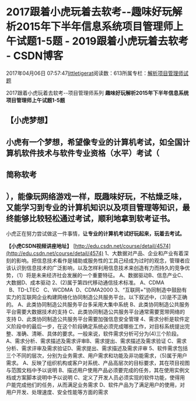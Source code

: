 
# 2017跟着小虎玩着去软考--趣味好玩解析2015年下半年信息系统项目管理师上午试题1-5题 - 2019跟着小虎玩着去软考 - CSDN博客

2017年04月06日 07:57:47[littletigerat](https://me.csdn.net/littletigerat)阅读数：613所属专栏：[解析项目管理师试题](https://blog.csdn.net/column/details/15005.html)




2017跟着小虎玩着去软考--项目管理师系列
**趣味好玩解析2015年下半年信息系统项目管理师上午试题1-5题**

## 【小虎梦想】

## 小虎有一个梦想，希望像专业的计算机考试，如全国计算机软件技术与软件专业资格（水平）考试（
## 简称软考
## ），能像玩网络游戏一样，既趣味好玩，不枯燥乏味，又能学习到专业的计算机知识以及项目管理等知识，最终能够比较轻松通过考试，顺利地拿到软考证书。

小虎正在努力尝试做这一件事情，**让专业的计算机考试好玩起来，玩着去考试。**

**【小虎CSDN视频讲座地址】**
[http://edu.csdn.net/course/detail/4574](http://edu.csdn.net/course/detail/4574)
1、大数据对产品、企业和产业有着深刻的影响。把信息技术看作是辅助或服务性的工具己经成为过时的观念，管理者应该认识到信息技术的广泛影响，以及怎样利用信息技术来创造有力而持久的竞争优势，（1）将是未来经济社会发展的一个重要特征。
A、数据驱动B、信息产业C、大数据D、成本驱动
2、(2)属于第四代移动通信技术标准。
A、CDMA             B、TD-LTEC   C、WCDMA  D、CDMA2000
3、“互联网+"协同制造中鼓励有实力的互联网企业构建网络化协同制造公共服务平台。以下叙述中，（3)是不正确的。
A、此类协同制造公共服务平台多采用大集中系统
B、此类协同制造公共服务平台需要大数据技术的支持
C、此类协同制造公共服务平台通常需要宽带网络的支持
D、此类协同制造公共服务平台需要加强信息安全管理
4、需求分析是软件定义阶段中的最后一步，在这个阶段确定系统必须完成哪些工作，对目标系统提出完整、准确、清晰、具体的要求。一般来说，软件需求分析可分为(4)三个阶段。
A、需求分析、需求描述及需求评审B、需求提出、需求描述及需求验证
C、需求分析、需求评审及需求验证D、需求提出、需求描述及需求评审
5、软件需求包括三个不同的层次，分别为业务需求、用户需求和功能及非功能需求，（5)属于用户需求。
A、反映了组织机构或客户对系统、产品高层次的目标要求，其在项目视图与范围文档中予以说明
B、描述用户使用产品必须要完成的任务，其在使用实例文档或方案脚本说明中予以说明
C、定义了开发人员必须实现的软件功能，使得用户能完成他们的任务，从而满足业务需求
D、软件产品为了满足用户的使用，对用户开发、处理速度、安全性能等方面的需求

